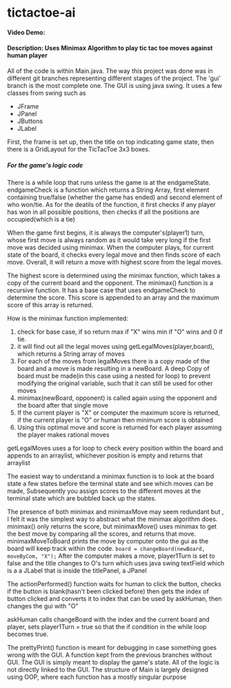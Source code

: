 # tictactoe-ai
#### Video Demo: 
#### Description: Uses Minimax Algorithm to play tic tac toe moves against human player

All of the code is within Main.java.
The way this project was done was in different git branches representing different stages of the project. The 'gui' branch is the most complete one.
The GUI is using java swing. It uses a few classes from swing such as

- JFrame
- JPanel
- JButtons
- JLabel

First, the frame is set up, then the title on top indicating game state, then there is a GridLayout for the TicTacToe 3x3 boxes.

##### For the game's logic code

There is a while loop that runs unless the game is at the endgameState.
endgameCheck is a function which returns a String Array, first element containing true/false (whether the game has ended) and second element of who won/tie.
As for the deatils of the function, it first checks if any player has won in all possible positions, then checks if all the positions are occupied(which is a tie)

When the game first begins, it is always the computer's(player1) turn, whose first move is always random as it would take very long if the first move was decided using minimax. When the computer plays, for current state of the board, it checks every legal move and then finds score of each move. Overall, it will return a move with highest score from the legal moves.

The highest score is determined using the minimax function, which takes a copy of the current board and the opponent. The minimax() function is a recursive function. It has a base case that uses endgameCheck to determine the score. This score is appended to an array and the maximum score of this array is returned.

How is the minimax function implemented:

1. check for base case, if so return max if "X" wins min if "O" wins and 0 if tie.
2. it will find out all the legal moves using getLegalMoves(player,board), which returns a String array of moves
3. For each of the moves from legalMoves there is a copy made of the board and a move is made resulting in a newBoard. A deep Copy of board must be made(in this case using a nested for loop) to prevent modifying the original variable, such that it can still be used for other moves
4. minimax(newBoard, opponent) is called again using the opponent and the board after that single move
5. If the current player is "X" or computer the maximum score is returned, if the current player is "O" or human then minimum score is obtained
6. Using this optimal move and score is returned for each player assuming the player makes rational moves

getLegalMoves uses a for loop to check every position within the board and appends to an arraylist, whichever position is empty and returns that arraylist

The easiest way to understand a minimax function is to look at the board state a few states before the terminal state and see which moves can be made, Subsequently you assign scores to the different moves at the terminal state which are bubbled back up the states.

The presence of both minimax and minimaxMove may seem redundant but , I felt it was the simplest way to abstract what the minimax algorithm does.
minimax() only returns the score, but minimaxMove() uses minimax to get the best move by comparing all the scores, and returns that move.
minimaxMoveToBoard prints the move by computer onto the gui as the board will keep track within the code.
`board = changeBoard(newBoard, moveByCom, "X");`
After the computer makes a move, player1Turn is set to false and the title changes to O's turn which uses java swing textField which is a a JLabel that is inside the titlePanel, a JPanel

The actionPerformed() function waits for human to click the button, checks if the button is blank(hasn't been clicked before) then gets the index of button clicked and converts it to index that can be used by askHuman, then changes the gui with "O"

askHuman calls changeBoard with the index and the current board and player, sets player1Turn = true so that the if condition in the while loop becomes true.

The prettyPrint() function is meant for debugging in case something goes wrong with the GUI. A function kept from the previous branches without GUI.
The GUI is simply meant to display the game's state. All of the logic is not directly linked to the GUI.
The structure of Main is largely designed using OOP, where each function has a mostly singular purpose
